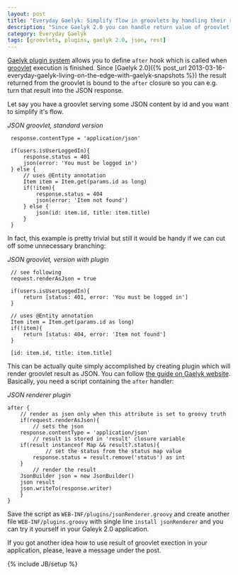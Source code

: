 ```yaml
---
layout: post
title: "Everyday Gaelyk: Simplify flow in groovlets by handling their return values"
description: "Since Gaelyk 2.0 you can handle return value of groovlet e.g. to generate JSON response"
category: Everyday Gaelyk
tags: [groovlets, plugins, gaelyk 2.0, json, rest]
---
```


[Gaelyk plugin system](http://gaelyk.appspot.com/tutorial/plugins) 
allows you to define `after` hook which is called when [groovlet](http://gaelyk.appspot.com/tutorial/views-and-controllers#groovlets) 
execution is finished. Since [Gaelyk 2.0]({% post_url 2013-03-16-everyday-gaelyk-living-on-the-edge-with-gaelyk-snapshots %}) the 
result returned from the groovlet is bound to the `after` closure so you can e.g. turn that result into the JSON response.

<!--more-->

Let say you have a groovlet serving some JSON content by id and you want to simplify it's flow.

*JSON groovlet, standard version*

     response.contentType = 'application/json'

     if(users.isUserLoggedIn){
         response.status = 401
         json(error: 'You must be logged in') 
     } else {
         // uses @Entity annotation
         Item item = Item.get(params.id as long)
         if(!item){
             response.status = 404
             json(error: 'Item not found')
         } else {
             json(id: item.id, title: item.title)
         }
     }

In fact, this example is pretty trivial but still it would be handy if we can cut off some unnecessary branching:

*JSON groovlet, version with plugin*

     // see following
     request.renderAsJson = true

     if(users.isUserLoggedIn){
         return [status: 401, error: 'You must be logged in'] 
     }

     // uses @Entity annotation
     Item item = Item.get(params.id as long)
     if(!item){
         return [status: 404, error: 'Item not found']
     }
     
     [id: item.id, title: item.title]

This can be actually quite simply accomplished by creating plugin which will render groovlet result as JSON.
You can follow [the guide on Gaelyk website](http://gaelyk.appspot.com/tutorial/plugins#anatomy).
Basically, you need a script containing the `after` handler:

*JSON renderer plugin*

    after {
        // render as json only when this attribute is set to groovy truth
        if(request.renderAsJson){
            // sets the json
	    response.contentType = 'application/json'
            // result is stored in 'result' closure variable
	    if(result instanceof Map && result?.status){
                // set the status from the status map value
	        response.status = result.remove('status') as int
	    }
            // render the result
	    JsonBuilder json = new JsonBuilder()
	    json result
	    json.writeTo(response.writer)
        }
    }

Save the script as `WEB-INF/plugins/jsonRenderer.groovy` and create another file `WEB-INF/plugins.groovy` with single line `install jsonRenderer`
and you can try it yourself in your Galeyk 2.0 application.


If you got another idea how to use result of groovlet exection in your application, please, leave a message under the post.


{% include JB/setup %}

